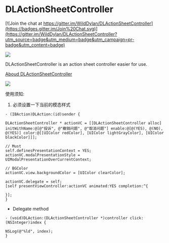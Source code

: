 # DLActionSheetController

[![Join the chat at https://gitter.im/WildDylan/DLActionSheetController](https://badges.gitter.im/Join%20Chat.svg)](https://gitter.im/WildDylan/DLActionSheetController?utm_source=badge&utm_medium=badge&utm_campaign=pr-badge&utm_content=badge)

![](https://travis-ci.org/WildDylan/DLActionSheetController.svg)

DLActionSheetController is an action sheet controller easier for use.

[Aboud DLActionSheetController](http://www.jianshu.com/p/c182a73983b1)

![](http://upload-images.jianshu.io/upload_images/144590-c025de7c1e55179b.png?imageView2/2/w/1240/q/100)

使用须知:

1. 必须设置一下当前的模态样式

```
- (IBAction)DLAction:(id)sender {

DLActionSheetController * actionVC = [[DLActionSheetController alloc] initWithName:@[@"投诉", @"撤销问题", @"取消问题"] enable:@[@(YES), @(NO), @(YES)] color:@[[UIColor redColor], [UIColor lightGrayColor], [UIColor blackColor]]];

// Must
self.definesPresentationContext = YES;
actionVC.modalPresentationStyle = UIModalPresentationOverCurrentContext;

// BGColor
actionVC.view.backgroundColor = [UIColor clearColor];

actionVC.delegate = self;
[self presentViewController:actionVC animated:YES completion:^{

}];
}

```

- Delegate method

```
- (void)DLAction:(DLActionSheetController *)controller click:(NSInteger)index {

NSLog(@"%ld", index);
}

```
